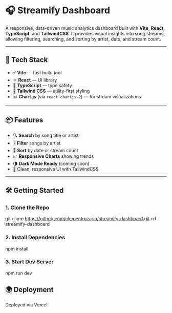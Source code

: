 # 🎧 Streamify Dashboard

A responsive, data-driven music analytics dashboard built with **Vite**, **React**, **TypeScript**, and **TailwindCSS**. It provides visual insights into song streams, allowing filtering, searching, and sorting by artist, date, and stream count.

---

## 🚀 Tech Stack

- ⚡ **Vite** — fast build tool
- ⚛️ **React** — UI library
- 🔷 **TypeScript** — type safety
- 🎨 **Tailwind CSS** — utility-first styling
- 📊 **Chart.js** (via `react-chartjs-2`) — for stream visualizations

---

## 📦 Features

- 🔍 **Search** by song title or artist
- 🎚 **Filter** songs by artist
- 📅 **Sort** by date or stream count
- 📈 **Responsive Charts** showing trends
- 🌗 **Dark Mode Ready** (coming soon)
- 🧼 Clean, responsive UI with TailwindCSS

---

## 🛠 Getting Started

### 1. Clone the Repo

git clone https://github.com/clementrozario/streamify-dashboard.git
cd streamify-dashboard

### 2. Install Dependencies

npm install

### 3. Start Dev Server

npm run dev

## 🌍 Deployment

Deployed via Vercel
